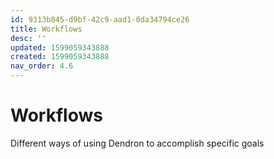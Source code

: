 ```yaml
---
id: 9313b845-d9bf-42c9-aad1-0da34794ce26
title: Workflows
desc: ''
updated: 1599059343888
created: 1599059343888
nav_order: 4.6
---
```


# Workflows

Different ways of using Dendron to accomplish specific goals